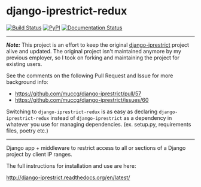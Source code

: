 django-iprestrict-redux
=======================
[![Build Status](https://travis-ci.org/sztamas/django-iprestrict-redux.png?branch=master)](https://travis-ci.org/sztamas/django-iprestrict-redux) [![PyPI](https://badge.fury.io/py/django-iprestrict-redux.svg)](https://pypi.python.org/pypi/django-iprestrict-redux) [![Documentation Status](https://readthedocs.org/projects/django-iprestrict/badge/?version=latest)](http://django-iprestrict.readthedocs.org/en/latest/?badge=latest)

___

***Note:***
This project is an effort to keep the original [django-iprestrict](https://github.com/muccg/django-iprestrict) project alive and updated.
The original project isn't maintained anymore by my previous employer, so I took on forking and maintaining the project for existing users.

See the comments on the following Pull Request and Issue for more background info:
* https://github.com/muccg/django-iprestrict/pull/57
* https://github.com/muccg/django-iprestrict/issues/60

Switching to `django-iprestrict-redux` is as easy as declaring `django-iprestrict-redux` instead of `django-iprestrict` as a dependency in whatever you use for managing dependencies. (ex. setup.py, requirements files, poetry etc.)
___

Django app + middleware to restrict access to all or sections of a Django project by client IP ranges.

The full instructions for installation and use are here:

  http://django-iprestrict.readthedocs.org/en/latest/
